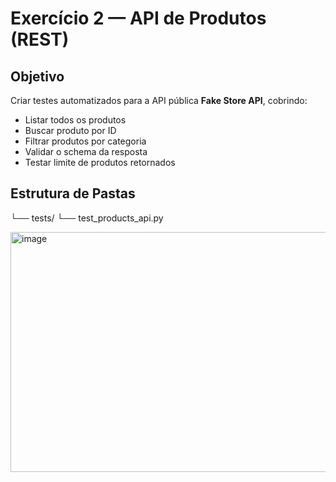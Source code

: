 # Exercício 2 — API de Produtos (REST)

## Objetivo

Criar testes automatizados para a API pública **Fake Store API**, cobrindo:

- Listar todos os produtos  
- Buscar produto por ID  
- Filtrar produtos por categoria  
- Validar o schema da resposta  
- Testar limite de produtos retornados  

## Estrutura de Pastas

└── tests/
└── test_products_api.py


<img width="1457" height="384" alt="image" src="https://github.com/user-attachments/assets/cd9ff05c-94b5-422b-b92a-c98e3813bf7b" />
